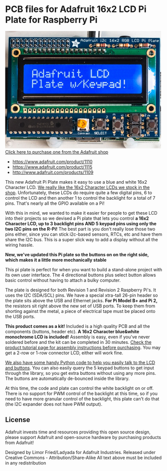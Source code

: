 # PCB files for Adafruit 16x2 LCD Pi Plate for Raspberry Pi

<a href="http://www.adafruit.com/products/1110"><img src="assets/image.jpg?raw=true" width="500px"><br/>Click here to purchase one from the Adafruit shop</a>

* https://www.adafruit.com/product/1110
* https://www.adafruit.com/product/1115
* http://www.adafruit.com/products/1109

This new Adafruit Pi Plate makes it easy to use a blue and white 16x2 Character LCD. [We really like the 16x2 Character LCDs we stock in the shop](http://www.adafruit.com/products/181). Unfortunately, these LCDs do require quite a few digital pins, 6 to control the LCD and then another 1 to control the backlight for a total of 7 pins. That's nearly all the GPIO available on a Pi!

With this in mind, we wanted to make it easier for people to get these LCD into their projects so we devised a Pi plate that lets you control __a 16x2 Character LCD, up to 3 backlight pins AND 5 keypad pins using only the two I2C pins on the R-Pi!__ The best part is you don't really lose those two pins either, since you can stick i2c-based sensors, RTCs, etc and have them share the I2C bus. This is a super slick way to add a display without all the wiring hassle.

__New, we've updated this Pi plate so the buttons on on the right side, which makes it a little more mechanically stable__

This pi plate is perfect for when you want to build a stand-alone project with its own user interface. The 4 directional buttons plus select button allows basic control without having to attach a bulky computer.

The plate is designed for both Revision 1 and Revision 2 Raspberry Pi's. It uses the I2C (SDA/SCL) pins. We have a special xtra-tall 26-pin header so the plate sits above the USB and Ethernet jacks. __For Pi Model B+ and Pi 2,__ the resistors sit right above the new set of USB ports. To keep them from shorting against the metal, a piece of electrical tape must be placed onto the USB ports.

__This product comes as a kit!__ Included is a high quality PCB and all the components (buttons, header etc). __A 16x2 Character blue&white monochrome LCD is included!__ Assembly is easy, even if you've never soldered before and the kit can be completed in 30 minutes. [Check the product tutorial page for assembly instructions before purchasing](http://learn.adafruit.com/adafruit-16x2-character-lcd-plus-keypad-for-raspberry-pi). You may get a 2-row or 1-row connector LCD, either will work fine.

[We also have some handy Python code to help you easily talk to the LCD and buttons](http://learn.adafruit.com/adafruit-16x2-character-lcd-plus-keypad-for-raspberry-pi).
You can also easily query the 5 keypad buttons to get input through the library, so you get extra buttons without using any more pins. The buttons are automatically de-bounced inside the library.

At this time, the code and plate can control the white backlight on or off. There is no support for PWM control of the backlight at this time, so if you need to have more granular control of the backlight, this plate can't do that (the I2C expander does not have PWM output).


## License

Adafruit invests time and resources providing this open source design, 
please support Adafruit and open-source hardware by purchasing 
products from Adafruit!

Designed by Limor Fried/Ladyada for Adafruit Industries.
Released under Creative Commons - Attribution/Share-Alike
All text above must be included in any redistribution
